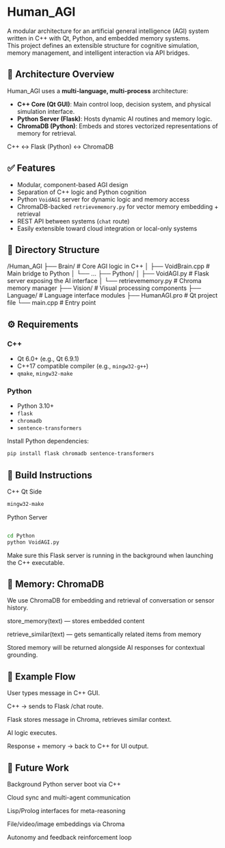 # Human_AGI

A modular architecture for an artificial general intelligence (AGI) system written in C++ with Qt, Python, and embedded memory systems.  
This project defines an extensible structure for cognitive simulation, memory management, and intelligent interaction via API bridges.

## 🧠 Architecture Overview

Human_AGI uses a **multi-language, multi-process** architecture:

- **C++ Core (Qt GUI)**: Main control loop, decision system, and physical simulation interface.
- **Python Server (Flask)**: Hosts dynamic AI routines and memory logic.
- **ChromaDB (Python)**: Embeds and stores vectorized representations of memory for retrieval.

C++ ↔ Flask (Python) ↔ ChromaDB

## ✅ Features

- Modular, component-based AGI design
- Separation of C++ logic and Python cognition
- Python `VoidAGI` server for dynamic logic and memory access
- ChromaDB-backed `retrievememory.py` for vector memory embedding + retrieval
- REST API between systems (`chat` route)
- Easily extensible toward cloud integration or local-only systems

## 📁 Directory Structure

/Human_AGI
├── Brain/ # Core AGI logic in C++
│ ├── VoidBrain.cpp # Main bridge to Python
│ └── ...
├── Python/
│ ├── VoidAGI.py # Flask server exposing the AI interface
│ └── retrievememory.py # Chroma memory manager
├── Vision/ # Visual processing components
├── Language/ # Language interface modules
├── HumanAGI.pro # Qt project file
└── main.cpp # Entry point


## ⚙️ Requirements

### C++

- Qt 6.0+ (e.g., Qt 6.9.1)
- C++17 compatible compiler (e.g., `mingw32-g++`)
- `qmake`, `mingw32-make`

### Python

- Python 3.10+
- `flask`
- `chromadb`
- `sentence-transformers`

Install Python dependencies:
```bash
pip install flask chromadb sentence-transformers
```
## 🔨 Build Instructions

C++ Qt Side

``` bash qmake HumanAGI.pro
mingw32-make
```
Python Server
```bash

cd Python
python VoidAGI.py
```
Make sure this Flask server is running in the background when launching the C++ executable.

## 🧠 Memory: ChromaDB
We use ChromaDB for embedding and retrieval of conversation or sensor history.

store_memory(text) — stores embedded content

retrieve_similar(text) — gets semantically related items from memory

Stored memory will be returned alongside AI responses for contextual grounding.

## 🧪 Example Flow
User types message in C++ GUI.

C++ → sends to Flask /chat route.

Flask stores message in Chroma, retrieves similar context.

AI logic executes.

Response + memory → back to C++ for UI output.

## 🚧 Future Work
Background Python server boot via C++

Cloud sync and multi-agent communication

Lisp/Prolog interfaces for meta-reasoning

File/video/image embeddings via Chroma

Autonomy and feedback reinforcement loop